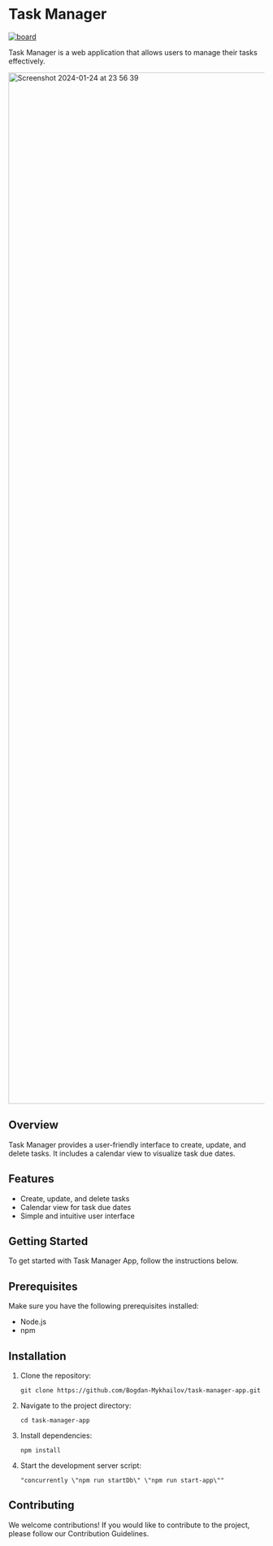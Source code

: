 # Task Manager

<a href='https://task-manager-app-inky.vercel.app/' rel='nofollow'>
<img src="https://img.shields.io/badge/Task_Manager-4e93e6?style=for-the-badge&logo=Kanban&logoColor=black" alt="board">
</a>

<p>Task Manager is a web application that allows users to manage their tasks effectively.</p>

<img width="2029" alt="Screenshot 2024-01-24 at 23 56 39" src="https://github.com/Bogdan-Mykhailov/task-manager-app/assets/91826635/875488c3-6198-4227-ac8f-27ce4dcde277">

## Overview

Task Manager provides a user-friendly interface to create, update, and delete tasks. It includes a calendar view to visualize task due dates.

## Features

- Create, update, and delete tasks
- Calendar view for task due dates
- Simple and intuitive user interface

## Getting Started

To get started with Task Manager App, follow the instructions below.

## Prerequisites

Make sure you have the following prerequisites installed:

- Node.js
- npm

## Installation


1. Clone the repository:

   ```git clone https://github.com/Bogdan-Mykhailov/task-manager-app.git```

2. Navigate to the project directory:

     ```cd task-manager-app```
  
3. Install dependencies:

   ```npm install```

4. Start the development server script:

   ```"concurrently \"npm run startDb\" \"npm run start-app\""```

## Contributing

We welcome contributions! If you would like to contribute to the project, please follow our Contribution Guidelines.
